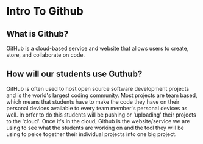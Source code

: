 # Intro To Github

## What is Github?

GitHub is a cloud-based service and website that allows users to create, store, and collaborate on code. 

## How will our students use Guthub?

GitHub is often used to host open source software development projects and is the world's largest coding community. Most projects are team based, which means that students have to make the code they have on their personal devices available to every team member's personal devices as well. In orfer to do this students will be pushing or 'uploading' their projects to the 'cloud'. Once it's in the cloud, Github is the website/service we are using to see what the students are working on and the tool they will be using to peice together their individual projects into one big project. 
